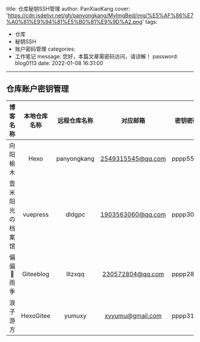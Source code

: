 title: 仓库秘钥SSH管理
author: PanXiaoKang
cover: 'https://cdn.jsdelivr.net/gh/panyongkang/MyImgBed/img/%E5%AF%86%E7%A0%81%E9%94%81%E5%B0%81%E9%9D%A2.png'
tags:
  - 仓库
  - 秘钥SSH
  - 账户密码管理
categories:
  - 工作笔记
message: 您好，本篇文章需密码访问，请谅解！
password: blog0113
date: 2022-01-08 16:31:00

---

## 仓库账户密钥管理

|     博客名称     | 本地仓库名称 | 远程仓库名称 |     对应邮箱      | 密钥密码 |  手机号码   |
| :--------------: | :----------: | :----------: | :---------------: | :------: | :---------: |
|     向阳榆木     |     Hexo     | panyongkang  | 2549315545@qq.com | pppp5545 | 18385763177 |
| 壹米阳光の档案馆 |   vuepress   |    dldgpc    | 1903563060@qq.com | pppp3060 | 19985151225 |
|    偏偏💖雨季     |  Giteeblog   |   lllzxqq    | 230572804@qq.com  | pppp2804 | 19985151225 |
|     浪子游方     |  HexoGitee   |    yumuxy    | xyyumu@gmail.com  | pppp3177 | 18385763177 |
